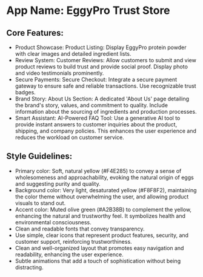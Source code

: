 # **App Name**: EggyPro Trust Store

## Core Features:

- Product Showcase: Product Listing: Display EggyPro protein powder with clear images and detailed ingredient lists.
- Review System: Customer Reviews: Allow customers to submit and view product reviews to build trust and provide social proof. Display photo and video testimonials prominently.
- Secure Payments: Secure Checkout: Integrate a secure payment gateway to ensure safe and reliable transactions. Use recognizable trust badges.
- Brand Story: About Us Section: A dedicated 'About Us' page detailing the brand's story, values, and commitment to quality. Include information about the sourcing of ingredients and production processes.
- Smart Assistant: AI-Powered FAQ Tool: Use a generative AI tool to provide instant answers to customer inquiries about the product, shipping, and company policies. This enhances the user experience and reduces the workload on customer service.

## Style Guidelines:

- Primary color: Soft, natural yellow (#F4E285) to convey a sense of wholesomeness and approachability, evoking the natural origin of eggs and suggesting purity and quality.
- Background color: Very light, desaturated yellow (#F8F8F2), maintaining the color theme without overwhelming the user, and allowing product visuals to stand out.
- Accent color: Muted olive green (#A2B38B) to complement the yellow, enhancing the natural and trustworthy feel. It symbolizes health and environmental consciousness.
- Clean and readable fonts that convey transparency.
- Use simple, clear icons that represent product features, security, and customer support, reinforcing trustworthiness.
- Clean and well-organized layout that promotes easy navigation and readability, enhancing the user experience.
- Subtle animations that add a touch of sophistication without being distracting.